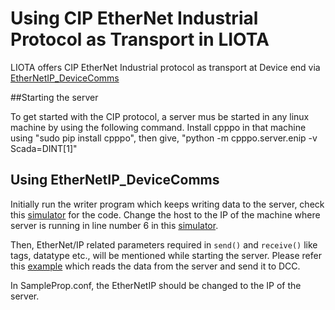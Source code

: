 # Using CIP EtherNet Industrial Protocol as Transport in LIOTA

LIOTA offers CIP EtherNet Industrial protocol as transport at Device end via [EtherNetIP_DeviceComms](https://github.com/NithyaElango/liota/blob/EtherNet-IP/liota/device_comms/EtherNetIP_DeviceComms.py)

##Starting the server

To get started with the CIP protocol, a server mus be started in any linux machine by using the following command. Install cpppo in that machine using 
"sudo pip install cpppo", then give, "python -m cpppo.server.enip -v Scada=DINT[1]"


## Using EtherNetIP_DeviceComms

Initially run the writer program which keeps writing data to the server, check this [simulator](https://github.com/NithyaElango/liota/blob/EtherNet-IP/examples/EtherNetIP/EtherNetIP_Simulator.py) for the code.
Change the host to the IP of the machine where server is running in line number 6 in this [simulator](https://github.com/NithyaElango/liota/blob/EtherNet-IP/examples/EtherNetIP/EtherNetIP_Simulator.py).

Then, EtherNet/IP related parameters required in `send()` and `receive()` like tags, datatype etc., will be mentioned while starting the server. Please refer this [example](https://github.com/NithyaElango/liota/blob/EtherNet-IP/packages/examples/EtherNetIP/CipSocketGraphite.py) which reads the data from the server and send it to DCC.

In SampleProp.conf, the EtherNetIP should be changed to the IP of the server.


